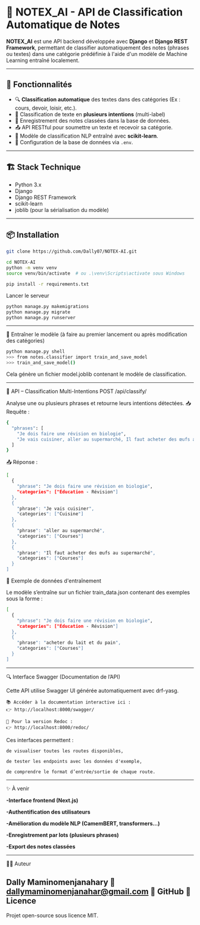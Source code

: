 # 🧠 NOTEX_AI - API de Classification Automatique de Notes

**NOTEX_AI** est une API backend développée avec **Django** et **Django REST Framework**, permettant de classifier automatiquement des notes (phrases ou textes) dans une catégorie prédéfinie à l'aide d'un modèle de Machine Learning entraîné localement.

---

## 🚀 Fonctionnalités

- 🔍 **Classification automatique** des textes dans des catégories (Ex : cours, devoir, loisir, etc.).
- 🧠 Classification de texte en **plusieurs intentions** (multi-label)
- 💾 Enregistrement des notes classées dans la base de données.
- 📤 API RESTful pour soumettre un texte et recevoir sa catégorie.
- 🧠 Modèle de classification NLP entraîné avec **scikit-learn**.
- 🔐 Configuration de la base de données via  `.env`.

---

## 🏗️ Stack Technique

- Python 3.x
- Django
- Django REST Framework
- scikit-learn
- joblib (pour la sérialisation du modèle)

---

## 📦 Installation

```bash
git clone https://github.com/Dally07/NOTEX-AI.git
```

```bash
cd NOTEX-AI
python -m venv venv
source venv/bin/activate  # ou .\venv\Scripts\activate sous Windows
```
```bash
pip install -r requirements.txt
```

 Lancer le serveur
```bash
python manage.py makemigrations
python manage.py migrate
python manage.py runserver
```
---

🧪 Entraîner le modèle (à faire au premier lancement ou après modification des catégories)

```bash
python manage.py shell
>>> from notes.classifier import train_and_save_model
>>> train_and_save_model()
```
Cela génère un fichier model.joblib contenant le modèle de classification.

---

🔄 API – Classification Multi-Intentions
POST /api/classify/

Analyse une ou plusieurs phrases et retourne leurs intentions détectées.
📥 Requête :

```bash
{
  "phrases": [
    "Je dois faire une révision en biologie",
    "Je vais cuisiner, aller au supermarché, Il faut acheter des œufs au supermarché"
  ]
}
```

📤 Réponse :
```bash
[
  {
    "phrase": "Je dois faire une révision en biologie",
    "categories": ["Éducation - Révision"]
  },
  {
    "phrase": "Je vais cuisiner",
    "categories": ["Cuisine"]
  },
  {
    "phrase": "aller au supermarché",
    "categories": ["Courses"]
  },
  {
    "phrase": "Il faut acheter des œufs au supermarché",
    "categories": ["Courses"]
  }
]
```

🧠 Exemple de données d'entraînement

Le modèle s’entraîne sur un fichier train_data.json contenant des exemples sous la forme :
```bash
[
  {
    "phrase": "Je dois faire une révision en biologie",
    "categories": ["Éducation - Révision"]
  },
  {
    "phrase": "acheter du lait et du pain",
    "categories": ["Courses"]
  }
]
```
---

🔍 Interface Swagger (Documentation de l’API)

Cette API utilise Swagger UI générée automatiquement avec drf-yasg.

    📚 Accéder à la documentation interactive ici :
    👉 http://localhost:8000/swagger/

    📄 Pour la version Redoc :
    👉 http://localhost:8000/redoc/

Ces interfaces permettent :

    de visualiser toutes les routes disponibles,

    de tester les endpoints avec les données d'exemple,

    de comprendre le format d’entrée/sortie de chaque route.

---

✨ À venir

**-Interface frontend (Next.js)**

**-Authentification des utilisateurs**

**-Amélioration du modèle NLP (CamemBERT, transformers…)**

**-Enregistrement par lots (plusieurs phrases)**

**-Export des notes classées**

---

🧑‍💻 Auteur

Dally Maminomenjanahary
📧 dallymaminomenjanahar@gmail.com
🔗 GitHub
📜 Licence
---
Projet open-source sous licence MIT.
